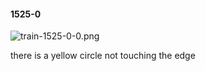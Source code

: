 #### 1525-0
![train-1525-0-0.png](https://github.com/lil-lab/nlvr/raw/master/nlvr/train/images/34/train-1525-0-0.png "train-1525-0-0.png")

there is a yellow circle not touching the edge